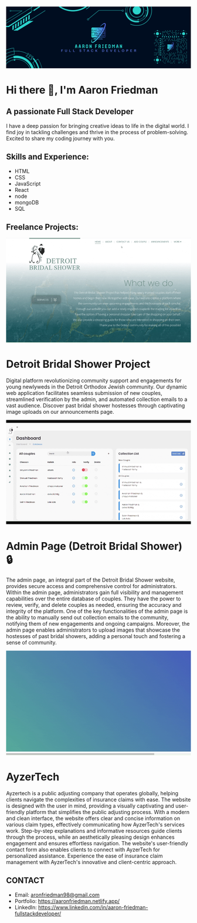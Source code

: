 ![A passionate Full Stack Developer](https://github.com/aaronfriedman98/aaronfriedman98/blob/main/design-4e7ed335-e71b-45f5-a518-c2408151476d%20(1).png)

# Hi there 👋, I'm Aaron Friedman
## A passionate Full Stack Developer

I have a deep passion for bringing creative ideas to life in the digital world. I find joy in tackling challenges and thrive in the process of problem-solving. Excited to share my coding journey with you.


## Skills and Experience: 
* HTML
* CSS
* JavaScript
* React
* node
* mongoDB
* SQL

## Freelance Projects:
<a href="https://detroit-bridal-shower.azurewebsites.net/"><img src="https://github.com/aaronfriedman98/aaronfriedman98/blob/main/testdbs.gif" width="650"></a>

# Detroit Bridal Shower Project

Digital platform revolutionizing community support and engagements for young newlyweds in the Detroit Orthodox Jewish community. Our dynamic web application facilitates seamless submission of new couples, streamlined verification by the admin, and automated collection emails to a vast audience. Discover past bridal shower hostesses through captivating image uploads on our announcements page.

<img src="https://github.com/aaronfriedman98/aaronfriedman98/blob/main/croppedAdmin2.gif" width="650">

# Admin Page (Detroit Bridal Shower) 🔒

The admin page, an integral part of the Detroit Bridal Shower website, provides secure access and comprehensive control for administrators. Within the admin page, administrators gain full visibility and management capabilities over the entire database of couples. They have the power to review, verify, and delete couples as needed, ensuring the accuracy and integrity of the platform. One of the key functionalities of the admin page is the ability to manually send out collection emails to the community, notifying them of new engagements and ongoing campaigns. Moreover, the admin page enables administrators to upload images that showcase the hostesses of past bridal showers, adding a personal touch and fostering a sense of community.

<a href="http://ayzertech.com/"><img src="https://github.com/aaronfriedman98/aaronfriedman98/blob/main/newAyzer2.gif" width="650"></a>

# AyzerTech

Ayzertech is a public adjusting company that operates globally, helping clients navigate the complexities of insurance claims with ease. The website is designed with the user in mind, providing a visually captivating and user-friendly platform that simplifies the public adjusting process. With a modern and clean interface, the website offers clear and concise information on various claim types, effectively communicating how AyzerTech's services work. Step-by-step explanations and informative resources guide clients through the process, while an aesthetically pleasing design enhances engagement and ensures effortless navigation. The website's user-friendly contact form also enables clients to connect with AyzerTech for personalized assistance. Experience the ease of insurance claim management with AyzerTech's innovative and client-centric approach.

## CONTACT
* Email: aronfriedman98@gmail.com
* Portfolio: https://aaronfriedman.netlify.app/
* LinkedIn: https://www.linkedin.com/in/aaron-friedman-fullstackdeveloper/



